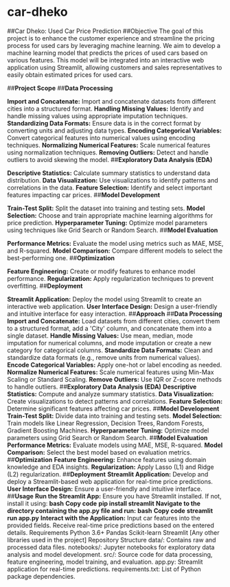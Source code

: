 # car-dheko
##Car Dheko: Used Car Price Prediction
##Objective
The goal of this project is to enhance the customer experience and streamline the pricing process for used cars by leveraging machine learning. We aim to develop a machine learning model that predicts the prices of used cars based on various features. This model will be integrated into an interactive web application using Streamlit, allowing customers and sales representatives to easily obtain estimated prices for used cars.

##**Project Scope**
##**Data Processing**

**Import and Concatenate:** Import and concatenate datasets from different cities into a structured format.
**Handling Missing Values:** Identify and handle missing values   using appropriate imputation techniques.
**Standardizing Data Formats:** Ensure data is in the correct format by converting units and adjusting data types.
**Encoding Categorical Variables:** Convert categorical features into numerical values using encoding techniques.
**Normalizing Numerical Features:** Scale numerical features using normalization techniques.
**Removing Outliers:** Detect and handle outliers to avoid skewing the model.
##**Exploratory Data Analysis (EDA)**

**Descriptive Statistics:** Calculate summary statistics to understand data distribution.
**Data Visualization:** Use visualizations to identify patterns and correlations in the data.
**Feature Selection:** Identify and select important features impacting car prices.
##**Model Development**

**Train-Test Split:** Split the dataset into training and testing sets.
**Model Selection:** Choose and train appropriate machine learning algorithms for price prediction.
**Hyperparameter Tuning:** Optimize model parameters using techniques like Grid Search or Random Search.
##**Model Evaluation**

**Performance Metrics:** Evaluate the model using metrics such as MAE, MSE, and R-squared.
**Model Comparison:** Compare different models to select the best-performing one.
##**Optimization**

**Feature Engineering:** Create or modify features to enhance model performance.
**Regularization:** Apply regularization techniques to prevent overfitting.
##**Deployment**

**Streamlit Application:** Deploy the model using Streamlit to create an interactive web application.
**User Interface Design:** Design a user-friendly and intuitive interface for easy interaction.
##**Approach**
##**Data Processing**
**Import and Concatenate:** Load datasets from different cities, convert them to a structured format, add a 'City' column, and concatenate them into a single dataset.
**Handle Missing Values:** Use mean, median, mode imputation for numerical columns, and mode imputation or create a new category for categorical columns.
**Standardize Data Formats:** Clean and standardize data formats (e.g., remove units from numerical values).
**Encode Categorical Variables:** Apply one-hot or label encoding as needed.
**Normalize Numerical Features:** Scale numerical features using Min-Max Scaling or Standard Scaling.
**Remove Outliers:** Use IQR or Z-score methods to handle outliers.
##**Exploratory Data Analysis (EDA)**
**Descriptive Statistics:** Compute and analyze summary statistics.
**Data Visualization:** Create visualizations to detect patterns and correlations.
**Feature Selection:** Determine significant features affecting car prices.
##**Model Development**
**Train-Test Split:** Divide data into training and testing sets.
**Model Selection:** Train models like Linear Regression, Decision Trees, Random Forests, Gradient Boosting Machines.
**Hyperparameter Tuning:** Optimize model parameters using Grid Search or Random Search.
##**Model Evaluation**
**Performance Metrics:** Evaluate models using MAE, MSE, R-squared.
**Model Comparison:** Select the best model based on evaluation metrics.
##**Optimization**
**Feature Engineering:** Enhance features using domain knowledge and EDA insights.
**Regularization:** Apply Lasso (L1) and Ridge (L2) regularization.
##**Deployment**
**Streamlit Application:** Develop and deploy a Streamlit-based web application for real-time price predictions.
**User Interface Design:** Ensure a user-friendly and intuitive interface.
##**Usage**
**Run the Streamlit App:**
Ensure you have Streamlit installed. If not, install it using:
**bash**
**Copy code**
**pip install streamlit**
**Navigate to the directory containing the app.py file and run:**
**bash**
**Copy code**
**streamlit run app.py**
**Interact with the Application:**
Input car features into the provided fields.
Receive real-time price predictions based on the entered details.
Requirements
Python 3.6+
Pandas
Scikit-learn
Streamlit
[Any other libraries used in the project]
Repository Structure
data/: Contains raw and processed data files.
notebooks/: Jupyter notebooks for exploratory data analysis and model development.
src/: Source code for data processing, feature engineering, model training, and evaluation.
app.py: Streamlit application for real-time predictions.
requirements.txt: List of Python package dependencies.
